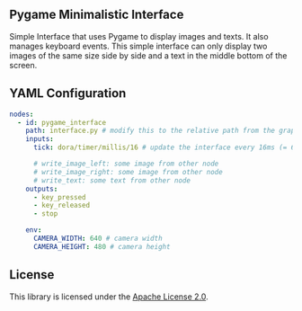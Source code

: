 ## Pygame Minimalistic Interface

Simple Interface that uses Pygame to display images and texts. It also manages keyboard events.
This simple interface can only display two images of the same size side by side and a text in the middle bottom of the
screen.

## YAML Configuration

````YAML
nodes:
  - id: pygame_interface
    path: interface.py # modify this to the relative path from the graph file to the client script
    inputs:
      tick: dora/timer/millis/16 # update the interface every 16ms (= 60fps)

      # write_image_left: some image from other node 
      # write_image_right: some image from other node
      # write_text: some text from other node
    outputs:
      - key_pressed
      - key_released
      - stop

    env:
      CAMERA_WIDTH: 640 # camera width
      CAMERA_HEIGHT: 480 # camera height
````

## License

This library is licensed under the [Apache License 2.0](../../LICENSE).